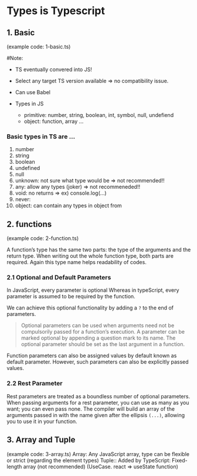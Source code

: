 # Types is Typescript

## 1. Basic

(example code: 1-basic.ts)

#Note:

- TS eventually convered into JS!
- Select any target TS version available => no compatibility issue.
- Can use Babel
- Types in JS

  - primitive: number, string, boolean, int, symbol, null, undefiend
  - object: function, array ...

### Basic types in TS are ...

1. number
2. string
3. boolean
4. undefined
5. null
6. unknown: not sure what type would be => not recommended!!
7. any: allow any types (joker) => not recommeneded!!
8. void: no returns => ex) console.log(...)
9. never:
10. object: can contain any types in object from

## 2. functions

(example code: 2-function.ts)

A function’s type has the same two parts: the type of the arguments and the return type. When writing out the whole function type, both parts are required. Again this type name helps readability of codes.

### 2.1 Optional and Default Parameters

In JavaScript, every parameter is optional Whereas in typeScript, every parameter is assumed to be required by the function.

We can achieve this optional functionality by adding a `?` to the end of parameters.

> Optional parameters can be used when arguments need not be compulsorily passed for a function’s execution. A parameter can be marked optional by appending a question mark to its name. The optional parameter should be set as the last argument in a function.

Function parameters can also be assigned values by default known as default parameter. However, such parameters can also be explicitly passed values.

### 2.2 Rest Parameter

Rest parameters are treated as a boundless number of optional parameters. When passing arguments for a rest parameter, you can use as many as you want; you can even pass none. The compiler will build an array of the arguments passed in with the name given after the ellipsis `(...)`, allowing you to use it in your function.

## 3. Array and Tuple

(example code: 3-array.ts)
Array: Any JavaScript array, type can be flexible or strict (regarding the element types)
Tuple:: Added by TypeScript: Fixed-length array (not recommended)
(UseCase. react => useState function)
